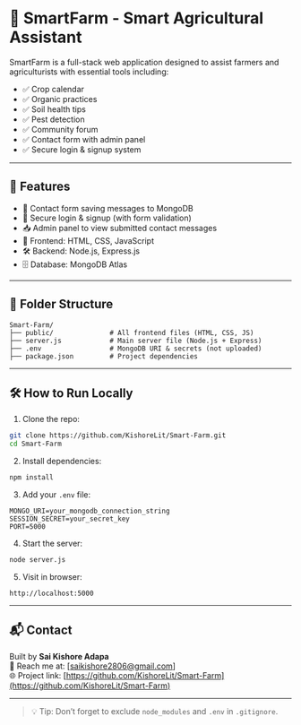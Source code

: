 # 🌾 SmartFarm - Smart Agricultural Assistant

SmartFarm is a full-stack web application designed to assist farmers and agriculturists with essential tools including:

- ✅ Crop calendar
- ✅ Organic practices
- ✅ Soil health tips
- ✅ Pest detection
- ✅ Community forum
- ✅ Contact form with admin panel
- ✅ Secure login & signup system

---

## 🚀 Features

- 💬 Contact form saving messages to MongoDB
- 🔐 Secure login & signup (with form validation)
- 📥 Admin panel to view submitted contact messages
- 🌱 Frontend: HTML, CSS, JavaScript
- 🛠️ Backend: Node.js, Express.js
- 🗄️ Database: MongoDB Atlas

---

## 📁 Folder Structure

```
Smart-Farm/
├── public/              # All frontend files (HTML, CSS, JS)
├── server.js            # Main server file (Node.js + Express)
├── .env                 # MongoDB URI & secrets (not uploaded)
├── package.json         # Project dependencies
```

---

## 🛠️ How to Run Locally

1. Clone the repo:

```bash
git clone https://github.com/KishoreLit/Smart-Farm.git
cd Smart-Farm
```

2. Install dependencies:

```bash
npm install
```

3. Add your `.env` file:

```
MONGO_URI=your_mongodb_connection_string
SESSION_SECRET=your_secret_key
PORT=5000
```

4. Start the server:

```bash
node server.js
```

5. Visit in browser:

```
http://localhost:5000
```

---

## 📬 Contact

Built by **Sai Kishore Adapa**  
📧 Reach me at: [saikishore2806@gmail.com]  
🌐 Project link: [https://github.com/KishoreLit/Smart-Farm](https://github.com/KishoreLit/Smart-Farm)

---

> 💡 Tip: Don’t forget to exclude `node_modules` and `.env` in `.gitignore`.
